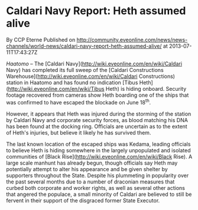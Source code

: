 # Caldari Navy Report: Heth assumed alive
By CCP Eterne
Published on http://community.eveonline.com/news/news-channels/world-news/caldari-navy-report-heth-assumed-alive/ at 2013-07-11T17:43:27Z

_Haatomo –_ The [Caldari Navy](http://wiki.eveonline.com/en/wiki/Caldari Navy) has completed its full sweep of the [Caldari Constructions Warehouse](http://wiki.eveonline.com/en/wiki/Caldari Constructions) station in Haatomo and has found no indication [Tibus Heth](http://wiki.eveonline.com/en/wiki/Tibus Heth) is hiding onboard. Security footage recovered from cameras show Heth boarding one of the ships that was confirmed to have escaped the blockade on June 18<sup>th</sup>.

However, it appears that Heth was injured during the storming of the station by Caldari Navy and corporate security forces, as blood matching his DNA has been found at the docking ring. Officials are uncertain as to the extent of Heth's injuries, but believe it likely he has survived them.

The last known location of the escaped ships was Kedama, leading officials to believe Heth is hiding somewhere in the largely unpopulated and isolated communities of [Black Rise](http://wiki.eveonline.com/en/wiki/Black Rise). A large scale manhunt has already begun, though officials say Heth may potentially attempt to alter his appearance and be given shelter by supporters throughout the State. Despite his plummeting in popularity over the past several months due to a number of draconian measures that curbed both corporate and worker rights, as well as several other actions that angered the populace, a small minority of Caldari are believed to still be fervent in their support of the disgraced former State Executor.

